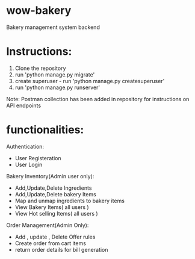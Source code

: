 # wow-bakery
Bakery management system backend

# Instructions:

1) Clone the repository
2) run 'python manage.py migrate'
3) create superuser - run 'python manage.py createsuperuser'
4) run 'python manage.py runserver'

Note: Postman collection has been added in repository for instructions on API endpoints

# functionalities:

Authentication:
  - User Registeration
  - User Login

Bakery Inventory(Admin user only):
  - Add,Update,Delete Ingredients
  - Add,Update,Delete bakery Items
  - Map and unmap ingredients to bakery items 
  - View Bakery Items( all users )
  - View Hot selling Items( all users )

Order Management(Admin Only):
  - Add , update , Delete Offer rules
  - Create order from cart items 
  - return order details for bill generation
